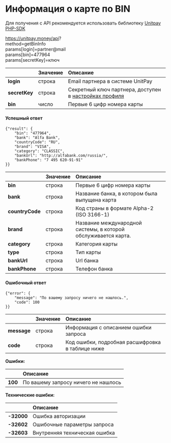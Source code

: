 # Информация о карте по BIN

Для получения с API рекомендуется использовать библиотеку [Unitpay PHP-SDK](https://github.com/unitpay/php-sdk)

https://unitpay.money/api?  
     method=getBinInfo  
     params\[login\]=partner@mail  
     params\[bin\]=477964  
     params\[secretKey\]=ключ  


|  | Значение | Описание |
| :--- | :--- | :--- |
| **login**  | строка | Email партнера в системе UnitPay |
| **secretKey** | строка | Секретный ключ партнера, доступен в [настройках профиля](https://unitpay.money/partner/profile/edit) |
| **bin** | число | Первые 6 цифр номера карты |

#### Успешный ответ

```text
{"result": {
    "bin": "477964",
    "bank": "Alfa Bank",
    "countryCode": "RU",
    "brand": "VISA",
    "category": "CLASSIC",
    "bankUrl": "http://alfabank.com/russia/",
    "bankPhone": "7 495 620-91-91"
}}
```

|  | Значение | Описание |
| :--- | :--- | :--- |
| **bin**  | строка | Первые 6 цифр номера карты |
| **bank**  | строка | Название банка, в котором была выпущена карта |
| **countryCode**  | строка | Код страны в формате Alpha-2 \(ISO 3166-1\) |
| **brand**  | строка | Название международной системы, в которой обслуживается карта. |
| **category**  | строка | Категория карты |
| **type**  | строка | Тип карты |
| **bankUrl**  | строка | Url банка |
| **bankPhone**  | строка | Телефон банка |

#### Ошибочный ответ

```text
{"error": {
    "message": "По вашему запросу ничего не нашлось.",
    "code": 100
}}
```

|  | Значение | Описание |
| :--- | :--- | :--- |
| **message** | строка | Информация с описанием ошибки запроса |
| **code** | строка | Код ошибки, подробная расшифровка в таблице ниже |

**Ошибки:**

|  | Описание |
| :--- | :--- |
| **100** | По вашему запросу ничего не нашлось |

**Технические ошибки:**

|  | Описание |
| :--- | :--- |
| **-32000** | Ошибка авторизации |
| **-32602** | Ошибочные параметры запроса |
| **-32603** | Внутренняя техническая ошибка |

